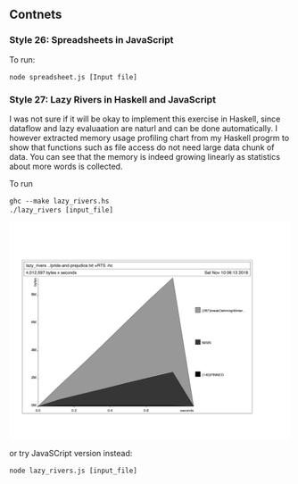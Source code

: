 ## Contnets

### Style 26: Spreadsheets in JavaScript

To run:
```
node spreadsheet.js [Input file]
```

### Style 27: Lazy Rivers in Haskell and JavaScript
I was not sure if it will be okay to implement this exercise in Haskell, since dataflow and lazy evaluaation are naturl and can be done automatically.
I however extracted memory usage profiling chart from my Haskell progrm to show that functions such as file access do not need large data chunk of data. 
You can see that the memory is indeed growing linearly as statistics about more words is collected.

To run 
```
ghc --make lazy_rivers.hs
./lazy_rivers [input_file]
```

![alt text](lazy_rivers.png "Haskell program memory usage over time")
   
   
or try JavaSCript version instead:
```
node lazy_rivers.js [input_file]
```   